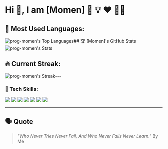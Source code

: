 # Hi 👋, I am [Momen] 🚀 💡 ❤️ 🚴‍♂️
## 🚀 Most Used Languages:
![prog-momen's Top Languages](https://github-readme-stats.vercel.app/api/top-langs/?username=prog-momen&theme=vue-dark&show_icons=true&hide_border=true&layout=compact)## 🏆 [Momen]'s GitHub Stats
![prog-momen's Stats](https://github-readme-stats.vercel.app/api?username=prog-momen&theme=vue-dark&show_icons=true&hide_border=true&count_private=true)
## 🔥 Current Streak:
![prog-momen's Streak](https://github-readme-streak-stats.herokuapp.com/?user=prog-momen&theme=vue-dark&hide_border=true)---
### 🔧 Tech Skills:
<p align="left">
  <img src="https://img.shields.io/badge/Windows-0078D6?style=flat&logo=windows&logoColor=white" />
  <img src="https://img.shields.io/badge/VS%20Code-0078D4.svg?style=flat&logo=visual-studio-code&logoColor=white" />
  <img src="https://img.shields.io/badge/Git-F05032.svg?style=flat&logo=git&logoColor=white" />
  <img src="https://img.shields.io/badge/HTML-E34F26.svg?style=flat&logo=html5&logoColor=white" />
  <img src="https://img.shields.io/badge/CSS-1572B6.svg?style=flat&logo=css3&logoColor=white" />
  <img src="https://img.shields.io/badge/JavaScript-F7DF1E.svg?style=flat&logo=javascript&logoColor=black" />
  <img src="https://img.shields.io/badge/React-61DAFB.svg?style=flat&logo=react&logoColor=black" />
</p>

---

## 🗣 Quote
> *"Who Never Tries Never Fail, And Who Never Fails Never Learn."*
By Me
